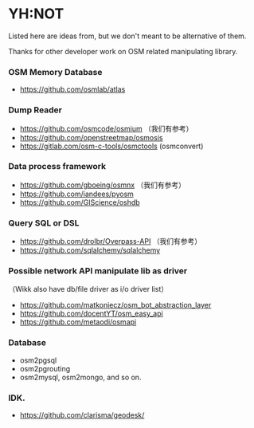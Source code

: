 # YH:NOT

Listed here are ideas from, but we don't meant to be alternative of them.

Thanks for other developer work on OSM related manipulating library.

### OSM Memory Database

+ https://github.com/osmlab/atlas

### Dump Reader

+ https://github.com/osmcode/osmium （我们有参考）
+ https://github.com/openstreetmap/osmosis
+ https://gitlab.com/osm-c-tools/osmctools (osmconvert)

### Data process framework

+ https://github.com/gboeing/osmnx （我们有参考）
+ https://github.com/iandees/pyosm
+ https://github.com/GIScience/oshdb

### Query SQL or DSL

+ https://github.com/drolbr/Overpass-API （我们有参考）
+ https://github.com/sqlalchemy/sqlalchemy

### Possible network API manipulate lib as driver

（Wikk also have db/file driver as i/o driver list）
+ https://github.com/matkoniecz/osm_bot_abstraction_layer
+ https://github.com/docentYT/osm_easy_api
+ https://github.com/metaodi/osmapi

### Database

+ osm2pgsql
+ osm2pgrouting
+ osm2mysql, osm2mongo, and so on.

### IDK.

+ https://github.com/clarisma/geodesk/
